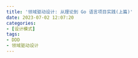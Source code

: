 ```yaml
---
title: '领域驱动设计: 从理论到 Go 语言项目实践(上篇)'
date: 2023-07-02 12:07:20
categories:
- [设计模式]
tags:
- DDD
- 领域驱动设计
---
```


